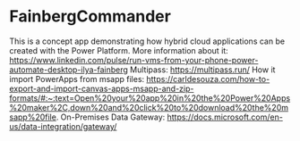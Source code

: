 # FainbergCommander
This is a concept app demonstrating how hybrid cloud applications can be created with the Power Platform.
More information about it: https://www.linkedin.com/pulse/run-vms-from-your-phone-power-automate-desktop-ilya-fainberg
Multipass: https://multipass.run/
How it import PowerApps from msapp files: https://carldesouza.com/how-to-export-and-import-canvas-apps-msapp-and-zip-formats/#:~:text=Open%20your%20app%20in%20the%20Power%20Apps%20maker%2C,down%20and%20click%20to%20download%20the%20msapp%20file.
On-Premises Data Gateway: https://docs.microsoft.com/en-us/data-integration/gateway/


